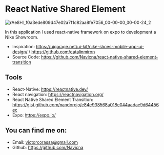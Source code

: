 # React Native Shared Element

![rAe8Hl_f0a3ede809d47e02a7f1c82aa8fe7056_00-00-00_00-00-24_2](https://user-images.githubusercontent.com/52223211/173690986-b67e89ce-4498-4e9e-92fb-f94c7835b433.gif)


In this application I used react-native framework on expo to development a Nike Showroom.

- Inspiration: https://uigarage.net/ui-kit/nike-shoes-mobile-app-ui-design/ / https://github.com/catalinmiron
- Source Code: https://github.com/Navicna/react-native-shared-element-transition

## Tools
- React-Native: https://reactnative.dev/
- React navigation: https://reactnavigation.org/
- React Native Shared Element Transition: https://gist.github.com/nandorojo/e84e938568a018e044aadae9d64456ec
- Expo: https://expo.io/

## You can find me on:

- Email: victorcorassa@gmail.com
- Github: https://github.com/Navicna
